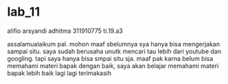 # lab_11
alifio arsyandi adhitma
311910775 ti.19.a3

assalamualaikum pal. mohon maaf sbelumnya sya hanya bisa mengerjakan sampai situ. saya sudah berusaha unutk mencari tau lebih dari youtube dan googling.
tapi saya hanya bisa smpai situ sja. maaf pak karna belum bisa memahami materi bapak dengan baik, saya akan belajar memahami materi bapak lebih baik lagi lagi
terimakasih
